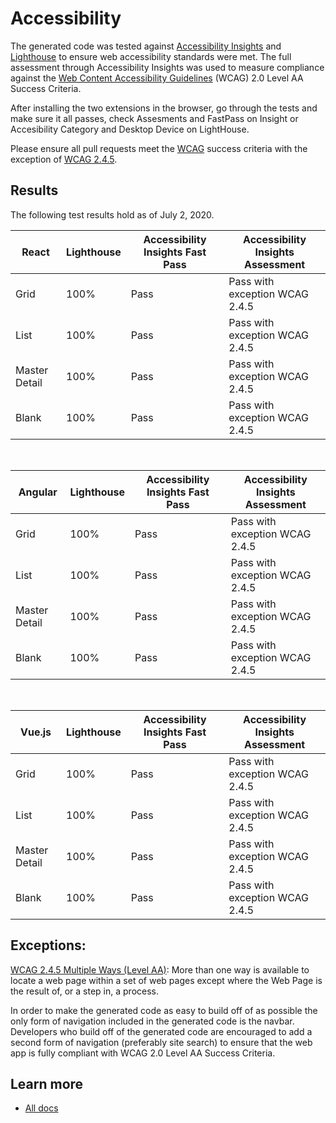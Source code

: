 # Accessibility

The generated code was tested against [Accessibility Insights](https://accessibilityinsights.io/) and [Lighthouse](https://developers.google.com/web/tools/lighthouse/) to ensure web accessibility standards were met. The full assessment through Accessibility Insights was used to measure compliance against the [Web Content Accessibility Guidelines](https://www.w3.org/WAI/WCAG21/quickref/?currentsidebar=%23col_overview&versions=2.0&levels=aaa) (WCAG) 2.0 Level AA Success Criteria. 

After installing the two extensions in the browser, go through the tests and make sure it all passes, check Assesments and FastPass on Insight or Accesibility Category and Desktop Device on LightHouse.

Please ensure all pull requests meet the [WCAG](https://www.w3.org/WAI/WCAG21/quickref/?currentsidebar=%23col_overview&versions=2.0&levels=aaa) success criteria with the exception of [WCAG 2.4.5](https://www.w3.org/WAI/WCAG21/Understanding/multiple-ways.html).

## Results
The following test results hold as of July 2, 2020.

| React          | Lighthouse  | Accessibility Insights Fast Pass  | Accessibility Insights Assessment  |
|----------------|-------------|-----------------------------------|------------------------------------|
| Grid           | 100%        |  Pass                             |  Pass with exception WCAG 2.4.5    |
| List           | 100%        |  Pass                             |  Pass with exception WCAG 2.4.5    |
| Master Detail  | 100%        |  Pass                             |  Pass with exception WCAG 2.4.5    |
| Blank          | 100%        |  Pass                             |  Pass with exception WCAG 2.4.5    |

<br/>

| Angular        | Lighthouse  | Accessibility Insights Fast Pass  | Accessibility Insights Assessment  |
|----------------|-------------|-----------------------------------|------------------------------------|
| Grid           | 100%        |  Pass                             |  Pass with exception WCAG 2.4.5    |
| List           | 100%        |  Pass                             |  Pass with exception WCAG 2.4.5    |
| Master Detail  | 100%        |  Pass                             |  Pass with exception WCAG 2.4.5    |
| Blank          | 100%        |  Pass                             |  Pass with exception WCAG 2.4.5    |

<br/>

| Vue.js         | Lighthouse  | Accessibility Insights Fast Pass  | Accessibility Insights Assessment  |
|----------------|-------------|-----------------------------------|------------------------------------|
| Grid           | 100%        |  Pass                             |  Pass with exception WCAG 2.4.5    |
| List           | 100%        |  Pass                             |  Pass with exception WCAG 2.4.5    |
| Master Detail  | 100%        |  Pass                             |  Pass with exception WCAG 2.4.5    |
| Blank          | 100%        |  Pass                             |  Pass with exception WCAG 2.4.5    |

## Exceptions:

[WCAG 2.4.5 Multiple Ways (Level AA)](https://www.w3.org/WAI/WCAG21/Understanding/multiple-ways.html): 
More than one way is available to locate a web page within a set of web pages except where the Web Page is the result of, or a step in, a process.

In order to make the generated code as easy to build off of as possible the only form of navigation included in the generated code is the navbar. Developers who build off of the generated code are encouraged to add a second form of navigation (preferably site search) to ensure that the web app is fully compliant with WCAG 2.0 Level AA Success Criteria.

## Learn more

- [All docs](../README.md)